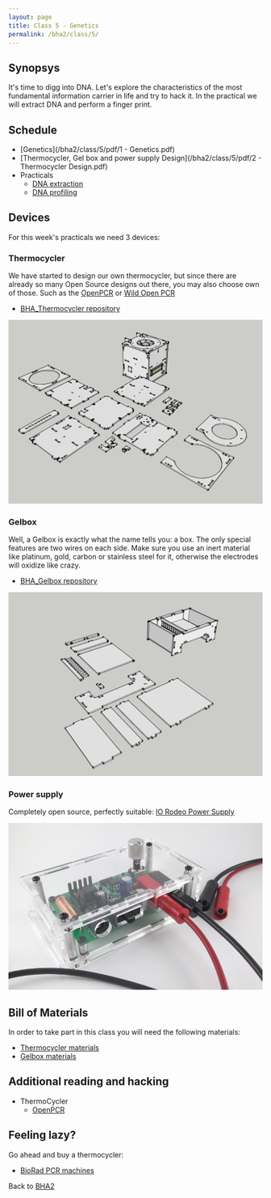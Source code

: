 ```yaml
---
layout: page
title: Class 5 - Genetics
permalink: /bha2/class/5/
---
```


## Synopsys

It's time to digg into DNA. Let's explore the characteristics of the most fundamental information carrier in life and try to hack it. In the practical we will extract DNA and perform a finger print.

## Schedule

* [Genetics](/bha2/class/5/pdf/1 - Genetics.pdf)
* [Thermocycler, Gel box and power supply Design](/bha2/class/5/pdf/2 - Thermocycler Design.pdf)
* Practicals
  * [DNA extraction](/bha2/class/5/DNA-extraction/)
  * [DNA profiling](http://bio-rad.com/en-us/product/forensic-dna-fingerprinting-kit)

## Devices

For this week's practicals we need 3 devices:

### Thermocycler

We have started to design our own thermocycler, but since there are already so many Open Source designs out there, you may also choose own of those. Such as the [OpenPCR](http://www.openpcr.org) or [Wild Open PCR](http://hackteria.org/wiki/Wild_OpenPCR)

* [BHA_Thermocycler repository](https://github.com/BioHackAcademy/BHA_Thermocycler)

![Thermocycler](/bha2/class/5/Thermocycler.png)

### Gelbox

Well, a Gelbox is exactly what the name tells you: a box. The only special features are two wires on each side. Make sure you use an inert material like platinum, gold, carbon or stainless steel for it, otherwise the electrodes will oxidize like crazy.

* [BHA_Gelbox repository](https://github.com/BioHackAcademy/BHA_GelBox)

![Gelbox](/bha2/class/5/GelBox.png)

### Power supply

Completely open source, perfectly suitable: [IO Rodeo Power Supply](http://www.iorodeo.com/content/electrophoresis-power-supply-kit)

![Power Supply](/bha2/class/5/Powersupply.png)

## Bill of Materials

In order to take part in this class you will need the following materials:

* [Thermocycler materials](https://github.com/BioHackAcademy/BHA_Thermocycler/blob/master/BoM.md)
* [Gelbox materials](https://github.com/BioHackAcademy/BHA_GelBox/blob/master/BoM.md)

## Additional reading and hacking

* ThermoCycler
  * [OpenPCR](http://www.openpcr.org)

## Feeling lazy?

Go ahead and buy a thermocycler:

* [BioRad PCR machines](http://www.bio-rad.com/en-nl/category/pcr-instrumentation)

Back to [BHA2](/bha2/)
